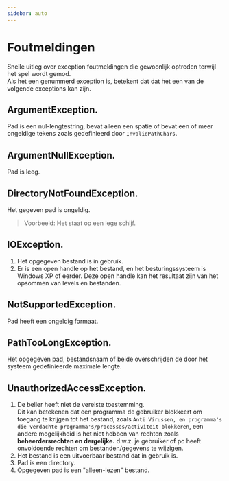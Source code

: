 ```yaml
---
sidebar: auto
---
```


# Foutmeldingen
Snelle uitleg over exception foutmeldingen die gewoonlijk optreden terwijl het spel wordt gemod.  
Als het een genummerd exception is, betekent dat dat het een van de volgende exceptions kan zijn.

## ArgumentException.
Pad is een nul-lengtestring, bevat alleen een spatie of bevat een of meer ongeldige tekens zoals gedefinieerd door `InvalidPathChars`.

## ArgumentNullException.
Pad is leeg.

## DirectoryNotFoundException.
Het gegeven pad is ongeldig.
> Voorbeeld: Het staat op een lege schijf.

## IOException.
1. Het opgegeven bestand is in gebruik.
2. Er is een open handle op het bestand, en het besturingssysteem is Windows XP of eerder. Deze open handle kan het resultaat zijn van het opsommen van levels en bestanden.

## NotSupportedException.
Pad heeft een ongeldig formaat.

## PathTooLongException.
Het opgegeven pad, bestandsnaam of beide overschrijden de door het systeem gedefinieerde maximale lengte.

## UnauthorizedAccessException.
1. De beller heeft niet de vereiste toestemming.  
   Dit kan betekenen dat een programma de gebruiker blokkeert om toegang te krijgen tot het bestand, zoals `Anti Virussen, en programma's die verdachte programma's/processes/activiteit
blokkeren`, een andere mogelijkheid is het niet hebben van rechten zoals **beheerdersrechten en dergelijke.** d.w.z. je gebruiker of pc heeft onvoldoende rechten om bestanden/gegevens te wijzigen.
2. Het bestand is een uitvoerbaar bestand dat in gebruik is.
3. Pad is een directory.
4. Opgegeven pad is een "alleen-lezen" bestand.

